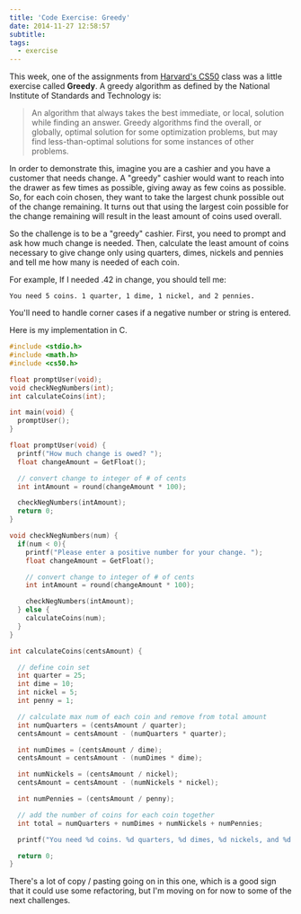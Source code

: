 ```yaml
---
title: 'Code Exercise: Greedy'
date: 2014-11-27 12:58:57
subtitle:
tags:
  - exercise
---
```



This week, one of the assignments from [Harvard's CS50](https://www.edx.org/course/introduction-computer-science-harvardx-cs50x#.VHaO21fF8Q4) class was a little exercise called **Greedy**. A greedy algorithm as defined by the National Institute of Standards and Technology is:

> An algorithm that always takes the best immediate, or local, solution while finding an answer. Greedy algorithms find the overall, or globally, optimal solution for some optimization problems, but may find less-than-optimal solutions for some instances of other problems.

In order to demonstrate this, imagine you are a cashier and you have a customer that needs change. A "greedy" cashier would want to reach into the drawer as few times as possible, giving away as few coins as possible. So, for each coin chosen, they want to take the largest chunk possible out of the change remaining. It turns out that using the largest coin possible for the change remaining will result in the least amount of coins used overall.

So the challenge is to be a "greedy" cashier. First, you need to prompt and ask how much change is needed. Then, calculate the least amount of coins necessary to give change only using quarters, dimes, nickels and pennies and tell me how many is needed of each coin.

For example, If I needed .42 in change, you should tell me:

`You need 5 coins. 1 quarter, 1 dime, 1 nickel, and 2 pennies.`

You'll need to handle corner cases if a negative number or string is entered.

Here is my implementation in C.

```c
#include <stdio.h>
#include <math.h>
#include <cs50.h>

float promptUser(void);
void checkNegNumbers(int);
int calculateCoins(int);

int main(void) {
  promptUser();
}

float promptUser(void) {
  printf("How much change is owed? ");
  float changeAmount = GetFloat();

  // convert change to integer of # of cents
  int intAmount = round(changeAmount * 100);

  checkNegNumbers(intAmount);
  return 0;
}

void checkNegNumbers(num) {
  if(num < 0){
    printf("Please enter a positive number for your change. ");
    float changeAmount = GetFloat();

    // convert change to integer of # of cents
    int intAmount = round(changeAmount * 100);

    checkNegNumbers(intAmount);
  } else {
    calculateCoins(num);
  }
}

int calculateCoins(centsAmount) {

  // define coin set
  int quarter = 25;
  int dime = 10;
  int nickel = 5;
  int penny = 1;

  // calculate max num of each coin and remove from total amount
  int numQuarters = (centsAmount / quarter);
  centsAmount = centsAmount - (numQuarters * quarter);

  int numDimes = (centsAmount / dime);
  centsAmount = centsAmount - (numDimes * dime);

  int numNickels = (centsAmount / nickel);
  centsAmount = centsAmount - (numNickels * nickel);

  int numPennies = (centsAmount / penny);

  // add the number of coins for each coin together
  int total = numQuarters + numDimes + numNickels + numPennies;

  printf("You need %d coins. %d quarters, %d dimes, %d nickels, and %d pennies.\n", total, numQuarters, numDimes, numNickels, numPennies);

  return 0;
}
```

There's a lot of copy / pasting going on in this one, which is a good sign that it could use some refactoring, but I'm moving on for now to some of the next challenges.
